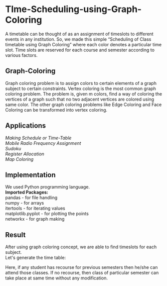 # TIme-Scheduling-using-Graph-Coloring
  A timetable can be thought of as an assignment of timeslots to different events in any institution. So, we made this simple “Scheduling     of Class timetable using Graph Coloring” where each color denotes a particular time slot. Time slots are reserved for each course and       semester according to various factors.
  
## Graph-Coloring
  Graph coloring problem is to assign colors to certain elements of a graph subject to certain constraints. Vertex coloring is the most       common graph coloring problem. The problem is, given m colors, find a way of coloring the vertices of a graph such that no two adjacent     vertices are colored using same color. The other graph coloring problems like Edge Coloring and Face Coloring  can be transformed into     vertex coloring. 
 
## Applications
*Making Schedule or Time-Table*</br> 
*Mobile Radio Frequency Assignment*</br>
*Sudoku*</br>
*Register Allocation*</br> 
*Map Coloring*</br>

## Implementation
We used Python programming language.</br>
**Imported Packages:**</br>
pandas              - for file handling</br>
numpy               - for arrays</br>
itertools           - for iterating values</br>
matplotlib.pyplot   - for plotting the points</br>
networkx            - for graph making</br>

## Result
After using graph coloring concept, we are able to find timeslots for each subject.</br> Let's generate the time table: 

Here, if any student has recourse for previous semesters then he/she can attend those classes. If no recourse, then class of particular semester can take place at same time without any modification. 



 
